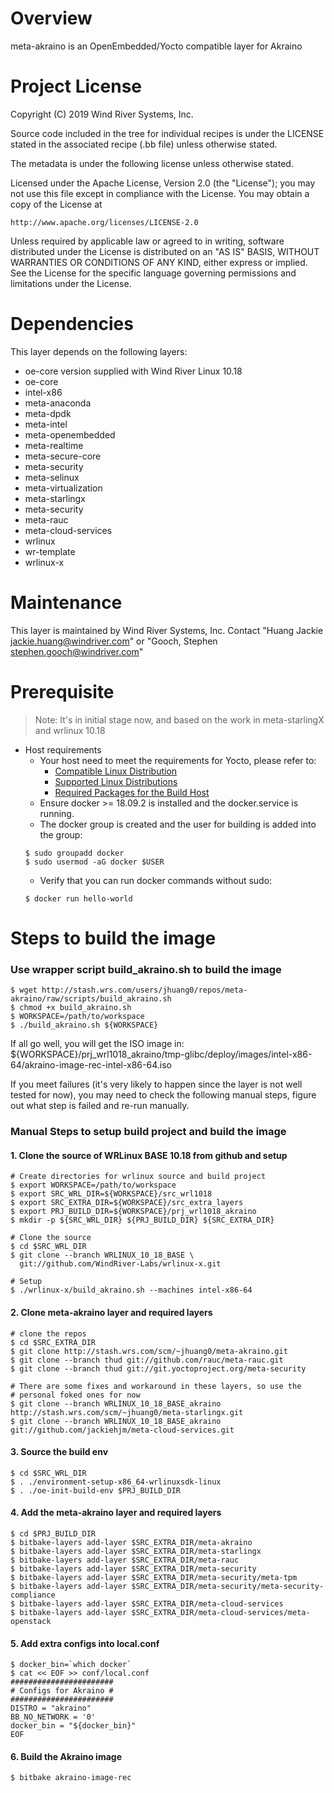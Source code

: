 # Overview 

meta-akraino is an OpenEmbedded/Yocto compatible layer for Akraino

# Project License

Copyright (C) 2019 Wind River Systems, Inc.

Source code included in the tree for individual recipes is under the LICENSE
stated in the associated recipe (.bb file) unless otherwise stated.

The metadata is under the following license unless otherwise stated.

Licensed under the Apache License, Version 2.0 (the "License");
you may not use this file except in compliance with the License.
You may obtain a copy of the License at

    http://www.apache.org/licenses/LICENSE-2.0

Unless required by applicable law or agreed to in writing, software
distributed under the License is distributed on an "AS IS" BASIS,
WITHOUT WARRANTIES OR CONDITIONS OF ANY KIND, either express or implied.
See the License for the specific language governing permissions and
limitations under the License.

# Dependencies
This layer depends on the following layers:
  * oe-core version supplied with Wind River Linux 10.18
  * oe-core
  * intel-x86
  * meta-anaconda
  * meta-dpdk
  * meta-intel
  * meta-openembedded
  * meta-realtime
  * meta-secure-core
  * meta-security
  * meta-selinux
  * meta-virtualization
  * meta-starlingx
  * meta-security
  * meta-rauc
  * meta-cloud-services
  * wrlinux
  * wr-template
  * wrlinux-x

# Maintenance
This layer is maintained by Wind River Systems, Inc.
Contact "Huang Jackie <jackie.huang@windriver.com>" or "Gooch, Stephen <stephen.gooch@windriver.com>"

# Prerequisite

> Note: It's in initial stage now, and based on the work in meta-starlingX and wrlinux 10.18

* Host requirements
  * Your host need to meet the requirements for Yocto, please refer to:
    * [Compatible Linux Distribution](https://www.yoctoproject.org/docs/2.6.3/brief-yoctoprojectqs/brief-yoctoprojectqs.html#brief-compatible-distro)
    * [Supported Linux Distributions](https://www.yoctoproject.org/docs/2.6.3/ref-manual/ref-manual.html#detailed-supported-distros)
    * [Required Packages for the Build Host](https://www.yoctoproject.org/docs/2.6.3/ref-manual/ref-manual.html#required-packages-for-the-build-host)
  * Ensure docker >= 18.09.2 is installed and the docker.service is running.
  * The docker group is created and the user for building is added into the group:
  ```
  $ sudo groupadd docker
  $ sudo usermod -aG docker $USER
  ```
  * Verify that you can run docker commands without sudo:
  ```
  $ docker run hello-world
  ```

# Steps to build the image

### Use wrapper script build_akraino.sh to build the image

```
$ wget http://stash.wrs.com/users/jhuang0/repos/meta-akraino/raw/scripts/build_akraino.sh
$ chmod +x build_akraino.sh
$ WORKSPACE=/path/to/workspace
$ ./build_akraino.sh ${WORKSPACE}
```

If all go well, you will get the ISO image in:
${WORKSPACE}/prj_wrl1018_akraino/tmp-glibc/deploy/images/intel-x86-64/akraino-image-rec-intel-x86-64.iso

If you meet failures (it's very likely to happen since the layer is not well tested for now),
you may need to check the following manual steps, figure out what step is failed and re-run manually.

### Manual Steps to setup build project and build the image

#### 1. Clone the source of WRLinux BASE 10.18 from github and setup

```shell
# Create directories for wrlinux source and build project
$ export WORKSPACE=/path/to/workspace
$ export SRC_WRL_DIR=${WORKSPACE}/src_wrl1018
$ export SRC_EXTRA_DIR=${WORKSPACE}/src_extra_layers
$ export PRJ_BUILD_DIR=${WORKSPACE}/prj_wrl1018_akraino
$ mkdir -p ${SRC_WRL_DIR} ${PRJ_BUILD_DIR} ${SRC_EXTRA_DIR}

# Clone the source
$ cd $SRC_WRL_DIR
$ git clone --branch WRLINUX_10_18_BASE \
  git://github.com/WindRiver-Labs/wrlinux-x.git

# Setup
$ ./wrlinux-x/build_akraino.sh --machines intel-x86-64
```

#### 2. Clone meta-akraino layer and required layers

```
# clone the repos
$ cd $SRC_EXTRA_DIR
$ git clone http://stash.wrs.com/scm/~jhuang0/meta-akraino.git
$ git clone --branch thud git://github.com/rauc/meta-rauc.git
$ git clone --branch thud git://git.yoctoproject.org/meta-security

# There are some fixes and workaround in these layers, so use the
# personal foked ones for now
$ git clone --branch WRLINUX_10_18_BASE_akraino http://stash.wrs.com/scm/~jhuang0/meta-starlingx.git 
$ git clone --branch WRLINUX_10_18_BASE_akraino git://github.com/jackiehjm/meta-cloud-services.git
```

#### 3. Source the build env

```shell
$ cd $SRC_WRL_DIR
$ . ./environment-setup-x86_64-wrlinuxsdk-linux
$ . ./oe-init-build-env $PRJ_BUILD_DIR
```


#### 4. Add the meta-akraino layer and required layers
```
$ cd $PRJ_BUILD_DIR
$ bitbake-layers add-layer $SRC_EXTRA_DIR/meta-akraino
$ bitbake-layers add-layer $SRC_EXTRA_DIR/meta-starlingx
$ bitbake-layers add-layer $SRC_EXTRA_DIR/meta-rauc
$ bitbake-layers add-layer $SRC_EXTRA_DIR/meta-security
$ bitbake-layers add-layer $SRC_EXTRA_DIR/meta-security/meta-tpm
$ bitbake-layers add-layer $SRC_EXTRA_DIR/meta-security/meta-security-compliance
$ bitbake-layers add-layer $SRC_EXTRA_DIR/meta-cloud-services
$ bitbake-layers add-layer $SRC_EXTRA_DIR/meta-cloud-services/meta-openstack
```

#### 5. Add extra configs into local.conf

```
$ docker_bin=`which docker`
$ cat << EOF >> conf/local.conf
#######################
# Configs for Akraino #
#######################
DISTRO = "akraino"
BB_NO_NETWORK = '0'
docker_bin = "${docker_bin}"
EOF
```

#### 6. Build the Akraino image
```
$ bitbake akraino-image-rec
```
